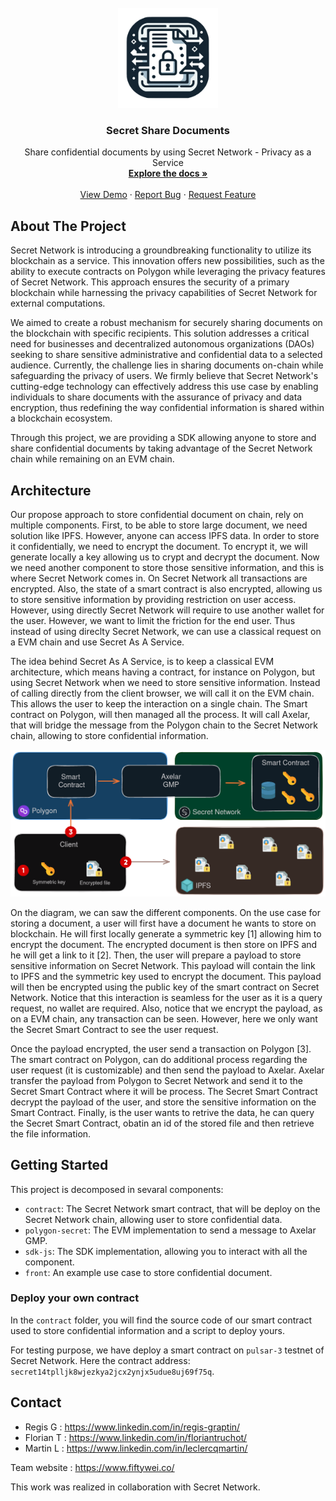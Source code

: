 
<br />
<div align="center">
  <a href="https://github.com/fifty-wei/secret-share-documents">
    <img src="images/logo.png" alt="Logo" width="160" height="160">
  </a>

  <h3 align="center">Secret Share Documents</h3>

  <p align="center">
    Share confidential documents by using Secret Network - Privacy as a Service
    <br />
    <a href="https://github.com/fifty-wei/secret-share-documents"><strong>Explore the docs »</strong></a>
    <br />
    <br />
    <a href="https://github.com/fifty-wei/secret-share-documents">View Demo</a>
    ·
    <a href="https://github.com/fifty-wei/secret-share-documents/issues">Report Bug</a>
    ·
    <a href="https://github.com/fifty-wei/secret-share-documents/issues">Request Feature</a>
  </p>
</div>





## About The Project

Secret Network is introducing a groundbreaking functionality to utilize its blockchain as a service. This innovation offers new possibilities, such as the ability to execute contracts on Polygon while leveraging the privacy features of Secret Network. This approach ensures the security of a primary blockchain while harnessing the privacy capabilities of Secret Network for external computations.

We aimed to create a robust mechanism for securely sharing documents on the blockchain with specific recipients. This solution addresses a critical need for businesses and decentralized autonomous organizations (DAOs) seeking to share sensitive administrative and confidential data to a selected audience. Currently, the challenge lies in sharing documents on-chain while safeguarding the privacy of users. We firmly believe that Secret Network's cutting-edge technology can effectively address this use case by enabling individuals to share documents with the assurance of privacy and data encryption, thus redefining the way confidential information is shared within a blockchain ecosystem.

Through this project, we are providing a SDK allowing anyone to store and share confidential documents by taking advantage of the Secret Network chain while remaining on an EVM chain.  


## Architecture

Our propose approach to store confidential document on chain, rely on multiple components. First, to be able to store large document, we need solution like IPFS. However, anyone can access IPFS data. In order to store it confidentially, we need to encrypt the document. To encrypt it, we will generate locally a key allowing us to crypt and decrypt the document. Now we need another component to store those sensitive information, and this is where Secret Network comes in. On Secret Network all transactions are encrypted. Also, the state of a smart contract is also encrypted, allowing us to store sensitive information by providing restriction on user access. However, using directly Secret Network will require to use another wallet for the user. However, we want to limit the friction for the end user. Thus instead of using direclty Secret Network, we can use a classical request on a EVM chain and use Secret As A Service. 

The idea behind Secret As A Service, is to keep a classical EVM architecture, which means having a contract, for instance on Polygon, but using Secret Network when we need to store sensitive information. Instead of calling directly from the client browser, we will call it on the EVM chain. This allows the user to keep the interaction on a single chain. The Smart contract on Polygon, will then managed all the process. It will call Axelar, that will bridge the message from the Polygon chain to the Secret Network chain, allowing to store confidential information.

<div align="center">
  <img src="images/architecture.png" alt="Architecture" width="800">
</div>

On the diagram, we can saw the different components. On the use case for storing a document, a user will first have a document he wants to store on blockchain. He will first locally generate a symmetric key [1] allowing him to encrypt the document. The encrypted document is then store on IPFS and he will get a link to it [2]. Then, the user will prepare a payload to store sensitive information on Secret Network. This payload will contain the link to IPFS and the symmetric key used to encrypt the document. This payload will then be encrypted using the public key of the smart contract on Secret Network. Notice that this interaction is seamless for the user as it is a query request, no wallet are required. Also, notice that we encrypt the payload, as on a EVM chain, any transaction can be seen. However, here we only want the Secret Smart Contract to see the user request.

Once the payload encrypted, the user send a transaction on Polygon [3]. The smart contract on Polygon, can do additional process regarding the user request (it is customizable) and then send the payload to Axelar. Axelar transfer the payload from Polygon to Secret Network and send it to the Secret Smart Contract where it will be process. The Secret Smart Contract decrypt the payload of the user, and store the sensitive information on the Smart Contract. Finally, is the user wants to retrive the data, he can query the Secret Smart Contract, obatin an id of the stored file and then retrieve the file information.

## Getting Started

This project is decomposed in sevaral components:

- `contract`: The Secret Network smart contract, that will be deploy on the Secret Network chain, allowing user to store confidential data.
- `polygon-secret`: The EVM implementation to send a message to Axelar GMP.
- `sdk-js`: The SDK implementation, allowing you to interact with all the component.
- `front`: An example use case to store confidential document.


### Deploy your own contract

In the `contract` folder, you will find the source code of our smart contract used to store confidential information and a script to deploy yours.

For testing purpose, we have deploy a smart contract on `pulsar-3` testnet of Secret Network. Here the contract address: `secret14tplljk8wjezkya2jcx2ynjx5udue8uj69f75q`.



## Contact

- Regis G : https://www.linkedin.com/in/regis-graptin/
- Florian T : https://www.linkedin.com/in/floriantruchot/
- Martin L : https://www.linkedin.com/in/leclercqmartin/

Team website : https://www.fiftywei.co/

This work was realized in collaboration with Secret Network.

